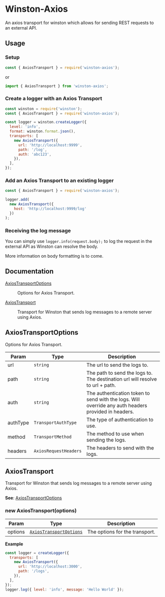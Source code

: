 # Winston-Axios

An axios transport for winston which allows for sending REST requests to an external API.

## Usage

### Setup

```JavaScript
const { AxiosTransport } = require('winston-axios');
```

or

```TypeScript
import { AxiosTransport } from 'winston-axios';
```

### Create a logger with an Axios Transport

```JavaScript
const winston = require('winston');
const { AxiosTransport } = require('winston-axios');

const logger = winston.createLogger({
  level: 'info',
  format: winston.format.json(),
  transports: [
    new AxiosTransport({
      url: 'http://localhost:9999',
      path: '/log',
      auth: 'abc123',
    }),
  ],
});
```

### Add an Axios Transport to an existing logger

```JavaScript
const { AxiosTransport } = require('winston-axios');

logger.add(
  new AxiosTransport({
    host: 'http://localhost:9999/log'
  })
);
```

### Receiving the log message

You can simply use `logger.info(request.body);` to log the request in the external API as Winston can resolve the body.

More information on body formatting is to come.

## Documentation

<dl>
<dt><a href="#AxiosTransportOptions">AxiosTransportOptions</a></dt>
<dd><p>Options for Axios Transport.</p>
</dd>
<dt><a href="#AxiosTransport">AxiosTransport</a></dt>
<dd><p>Transport for Winston that sends log messages to a remote server using Axios.</p>
</dd>
</dl>

<a name="AxiosTransportOptions"></a>

## AxiosTransportOptions

Options for Axios Transport.

| Param    | Type                             | Description                                                                                         |
| -------- | -------------------------------- | --------------------------------------------------------------------------------------------------- |
| url      | <code>string</code>              | The url to send the logs to.                                                                        |
| path     | <code>string</code>              | The path to send the logs to. The destination url will resolve to url + path.                       |
| auth     | <code>string</code>              | The authentication token to send with the logs. Will override any auth headers provided in headers. |
| authType | <code>TransportAuthType</code>   | The type of authentication to use.                                                                  |
| method   | <code>TransportMethod</code>     | The method to use when sending the logs.                                                            |
| headers  | <code>AxiosRequestHeaders</code> | The headers to send with the logs.                                                                  |

<a name="AxiosTransport"></a>

## AxiosTransport

Transport for Winston that sends log messages to a remote server using Axios.

**See**: [AxiosTransportOptions](#AxiosTransportOptions)  
<a name="new_AxiosTransport_new"></a>

### new AxiosTransport(options)

| Param   | Type                                                         | Description                    |
| ------- | ------------------------------------------------------------ | ------------------------------ |
| options | [<code>AxiosTransportOptions</code>](#AxiosTransportOptions) | The options for the transport. |

**Example**

```js
const logger = createLogger({
  transports: [
    new AxiosTransport({
      url: 'http://localhost:3000',
      path: '/logs',
    }),
  ],
});
logger.log({ level: 'info', message: 'Hello World' });
```
